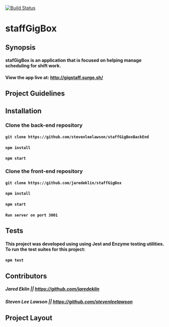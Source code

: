 [![Build Status](https://travis-ci.org/jaredeklin/staffGigBox.svg?branch=master)](https://travis-ci.org/jaredeklin/staffGigBox)

# staffGigBox

## Synopsis
#### stafGigBox is an application that is focused on helping manage scheduling for shift work.

#### View the app live at: http://gigstaff.surge.sh/

## Project Guidelines

## Installation

### Clone the back-end repository

#### ```git clone https://github.com/stevenleelawson/staffGigBoxBackEnd```

#### ```npm install```

#### ```npm start```

### Clone the front-end repository

#### ```git clone https://github.com/jaredeklin/staffGigBox```

#### ```npm install```

#### ```npm start```

#### ```Run server on port 3001```

## Tests

#### This project was developed using using Jest and Enzyme testing utilities. To run the test suites for this project:

#### ```npm test```

## Contributors
##### Jared Eklin || https://github.com/jaredeklin
##### Steven Lee Lawson || https://github.com/stevenleelawson

## Project Layout


